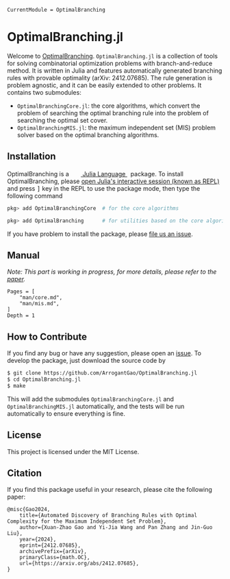 ```@meta
CurrentModule = OptimalBranching
```

# OptimalBranching.jl

Welcome to [OptimalBranching](https://github.com/ArrogantGao/OptimalBranching.jl).
`OptimalBranching.jl` is a collection of tools for solving combinatorial optimization problems with branch-and-reduce method.
It is written in Julia and features automatically generated branching rules with provable optimality (arXiv: 2412.07685).
The rule generation is problem agnostic, and it can be easily extended to other problems.
It contains two submodules:
* `OptimalBranchingCore.jl`: the core algorithms, which convert the problem of searching the optimal branching rule into the problem of searching the optimal set cover.
* `OptimalBranchingMIS.jl`: the maximum independent set (MIS) problem solver based on the optimal branching algorithms.

## Installation

<p>
OptimalBranching is a &nbsp;
    <a href="https://julialang.org">
        <img src="https://raw.githubusercontent.com/JuliaLang/julia-logo-graphics/master/images/julia.ico" width="16em">
        Julia Language
    </a>
    &nbsp; package. To install OptimalBranching,
    please <a href="https://docs.julialang.org/en/v1/manual/getting-started/">open
    Julia's interactive session (known as REPL)</a> and press <kbd>]</kbd> key in the REPL to use the package mode, then type the following command
</p>

```julia
pkg> add OptimalBranchingCore  # for the core algorithms

pkg> add OptimalBranching      # for utilities based on the core algorithms
```

If you have problem to install the package, please [file us an issue](https://github.com/ArrogantGao/OptimalBranching.jl/issues/new).

## Manual

*Note: This part is working in progress, for more details, please refer to the [paper](https://arxiv.org/abs/2412.07685).*

```@contents
Pages = [
    "man/core.md",
    "man/mis.md",
]
Depth = 1
```

## How to Contribute

If you find any bug or have any suggestion, please open an [issue](https://github.com/ArrogantGao/OptimalBranching.jl/issues).
To develop the package, just download the source code by

```bash
$ git clone https://github.com/ArrogantGao/OptimalBranching.jl
$ cd OptimalBranching.jl
$ make
```

This will add the submodules `OptimalBranchingCore.jl` and `OptimalBranchingMIS.jl` automatically, and the tests will be run automatically to ensure everything is fine.

## License

This project is licensed under the MIT License.

## Citation

If you find this package useful in your research, please cite the following paper:

```
@misc{Gao2024,
    title={Automated Discovery of Branching Rules with Optimal Complexity for the Maximum Independent Set Problem}, 
    author={Xuan-Zhao Gao and Yi-Jia Wang and Pan Zhang and Jin-Guo Liu},
    year={2024},
    eprint={2412.07685},
    archivePrefix={arXiv},
    primaryClass={math.OC},
    url={https://arxiv.org/abs/2412.07685}, 
}
```
